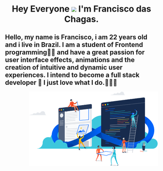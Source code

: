<h1 align="center"> Hey Everyone <img src="https://raw.githubusercontent.com/kaueMarques/kaueMarques/master/hi.gif" width="35px"> I'm Francisco das Chagas.</h1>

<h2 align = "left"> Hello, my name is Francisco, i am 22 years old and i live in Brazil.
  I am a student of Frontend programming👨‍💻 and have a great passion for user interface effects, animations and the creation of intuitive and dynamic user experiences.
  I intend to become a full stack developer 🎯
  I just love what I do.💙💙💙 </h2>
  
<img align="right" src="https://github.com/felipesantos10/felipesantos10/blob/master/image.png" width="425"/>

